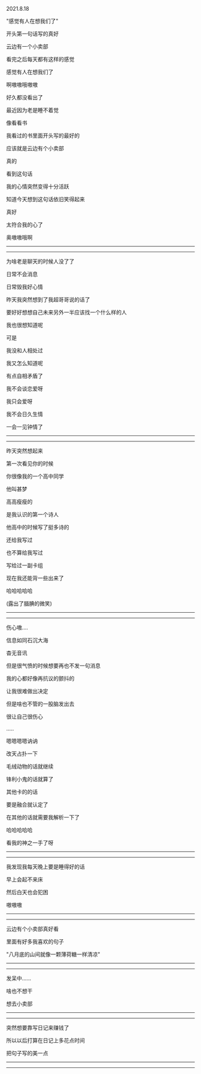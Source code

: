 2021.8.18

"感觉有人在想我们了"

开头第一句话写的真好

云边有一个小卖部

看完之后每天都有这样的感觉

感觉有人在想我们了

啊嗷嗷哦嗷嗷

好久都没看出了

最近因为老是睡不着觉

像看看书

我看过的书里面开头写的最好的

应该就是云边有个小卖部

真的

看到这句话

我的心情突然变得十分活跃

知道今天想到这句话依旧笑得起来

真好

太符合我的心了

奥嗷嗷哦啊

--------

---------

为啥老是聊天的时候人没了了

日常不会消息

日常毁我好心情

昨天我突然想到了我超哥哥说的话了

要好好想想自己未来另外一半应该找一个什么样的人

我也很想知道呢

可是

我没和人相处过

我又怎么知道呢

有点自相矛盾了

我不会谈恋爱呀

我只会爱呀

我不会日久生情

一会一见钟情了

-----

-------

昨天突然想起来

第一次看见你的时候

你很像我的一个高中同学

他叫甚梦

高高瘦瘦的

是我认识的第一个诗人

他高中的时候写了挺多诗的

还给我写过

也不算给我写过

写给过一副卡组

现在我还能背一些出来了

哈哈哈哈哈

(露出了腼腆的微笑)

---------

---------

伤心嗷....

信息如同石沉大海

杳无音讯

但是很气愤的时候想要再也不发一句消息

我的心都好像再抗议的颤抖的

让我很难做出决定

但是啥也不管的一股脑发出去

很让自己很伤心

.....

嗯嗯嗯嗯讷讷

改天占扑一下

毛绒动物的话就继续

锋利小鬼的话就算了

其他卡的的话

要是融合就认定了

在其他的话就需要我解析一下了

哈哈哈哈哈

看我的神之一手了呀

-------

-----------

我发现我每天晚上要是睡得好的话

早上会起不来床

然后白天也会犯困

嗷嗷嗷

----

-----

云边有个小卖部真好看

里面有好多我喜欢的句子

"八月底的山间就像一颗薄荷糖一样清凉"

--------

---------

发呆中......

啥也不想干

想去小卖部

-----

-------

突然想要靠写日记来赚钱了

所以以后打算在日记上多花点时间

把句子写的美一点

----

----------





